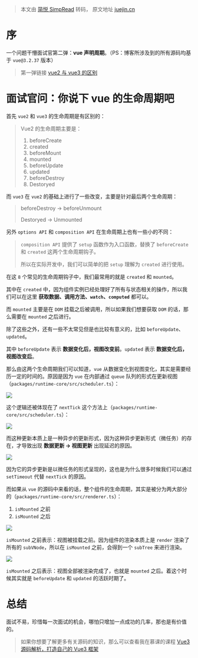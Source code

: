 > 本文由 [简悦 SimpRead](http://ksria.com/simpread/) 转码， 原文地址 [juejin.cn](https://juejin.cn/post/7208823936300482619)

序
=

一个问题干懵面试官第二弹：**vue 声明周期**。（PS：博客所涉及到的所有源码均基于 `vue@3.2.37` 版本）

> 第一弹链接 [vue2 与 vue3 的区别](https://juejin.cn/post/7203195123433734203 "https://juejin.cn/post/7203195123433734203")

面试官问：你说下 vue 的生命周期吧
===================

首先 `vue2` 和 `vue3` 的生命周期是有区别的：

> Vue2 的生命周期主要是：
> 
> 1.  beforeCreate
> 2.  created
> 3.  beforeMount
> 4.  mounted
> 5.  beforeUpdate
> 6.  updated
> 7.  beforeDestroy
> 8.  Destoryed

而 `vue3` 在 `vue2` 的基础上进行了一些改变，主要是针对最后两个生命周期：

> beforeDestroy -> beforeUnmount
> 
> Destoryed -> Unmounted

另外 `options API` 和 `composition API` 在生命周期上也有一些小的不同：

> `composition API` 提供了 `setup` 函数作为入口函数，替换了 `beforeCreate` 和 `created` 这两个生命周期钩子。
> 
> 所以在实际开发中，我们可以简单的把 `setup` 理解为 `created` 进行使用。

在这 `8` 个常见的生命周期钩子中，我们最常用的就是 `created` 和 `mounted`。

其中在 `created` 中，因为组件实例已经处理好了所有与状态相关的操作，所以我们可以在这里 **获取数据、调用方法、`watch`、`computed`** 都可以。

而 `mounted` 主要是在 `DOM` 挂载之后被调用，所以如果我们想要获取 `DOM` 的话，那么需要在 `mounted` 之后进行。

除了这些之外，还有一些不太常见但是也比较有意义的，比如 `beforeUpdate`、`updated`。

其中 `beforeUpdate` 表示 **数据变化后，视图改变前**。`updated` 表示 **数据变化后，视图改变后**。

那么由这两个生命周期我们可以知道，`vue` 从数据变化到视图变化，其实是需要经历一定的时间的。原因是因为 `vue` 在内部通过 `queue` 队列的形式在更新视图（`packages/runtime-core/src/scheduler.ts`）：

![](https://p1-juejin.byteimg.com/tos-cn-i-k3u1fbpfcp/0b77da6ac7044c158209e890be358cc1~tplv-k3u1fbpfcp-zoom-in-crop-mark:1512:0:0:0.awebp?)

这个逻辑还被体现在了 `nextTick` 这个方法上（`packages/runtime-core/src/scheduler.ts`）：

![](https://p3-juejin.byteimg.com/tos-cn-i-k3u1fbpfcp/40749b7022c849c9a4068cd729dd659e~tplv-k3u1fbpfcp-zoom-in-crop-mark:1512:0:0:0.awebp?)

而这种更新本质上是一种异步的更新形式，因为这种异步更新形式（微任务）的存在，才导致出现 **数据更新 -> 视图更新** 出现延迟的原因。

![](https://p3-juejin.byteimg.com/tos-cn-i-k3u1fbpfcp/408e6ec674194eb6a3626bdf7f58d540~tplv-k3u1fbpfcp-zoom-in-crop-mark:1512:0:0:0.awebp?)

因为它的异步更新是以微任务的形式呈现的，这也是为什么很多时候我们可以通过 `setTimeout` 代替 `nextTick` 的原因。

而如果从 `vue` 的源码中来看的话，整个组件的生命周期，其实是被分为两大部分的（`packages/runtime-core/src/renderer.ts`）：

1.  `isMounted` 之前
2.  `isMounted` 之后

![](https://p6-juejin.byteimg.com/tos-cn-i-k3u1fbpfcp/3ab606fb457740deaf8c9fec25773e8f~tplv-k3u1fbpfcp-zoom-in-crop-mark:1512:0:0:0.awebp?)

`isMounted` 之前表示：视图被挂载之前。因为组件的渲染本质上是 `render` 渲染了所有的 `subVNode`，所以在 `isMounted` 之前，会得到一个 `subTree` 来进行渲染。

![](https://p3-juejin.byteimg.com/tos-cn-i-k3u1fbpfcp/594ec527d36444598d66656f9ddd4d06~tplv-k3u1fbpfcp-zoom-in-crop-mark:1512:0:0:0.awebp?)

`isMounted` 之后表示：视图全部被渲染完成了，也就是 `mounted` 之后。着这个时候其实就是 `beforeUpdate` 和 `updated` 的活跃时期了。

总结
==

面试不易，珍惜每一次面试的机会，哪怕只增加一点成功的几率，那也是有价值的。

> 如果你想要了解更多有关源码的知识，那么可以查看我在慕课的课程 [Vue3 源码解析，打造自己的 Vue3 框架](https://link.juejin.cn?target=https%3A%2F%2Fcoding.imooc.com%2Fclass%2F608.html "https://coding.imooc.com/class/608.html")